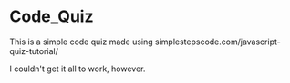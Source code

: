 # Code_Quiz
This is a simple code quiz made using simplestepscode.com/javascript-quiz-tutorial/

I couldn't get it all to work, however.